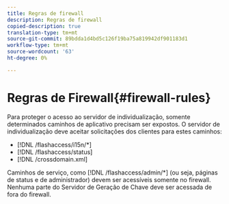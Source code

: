 ```yaml
---
title: Regras de firewall
description: Regras de firewall
copied-description: true
translation-type: tm+mt
source-git-commit: 89bdda1d4bd5c126f19ba75a819942df901183d1
workflow-type: tm+mt
source-wordcount: '63'
ht-degree: 0%

---
```



# Regras de Firewall{#firewall-rules}

Para proteger o acesso ao servidor de individualização, somente determinados caminhos de aplicativo precisam ser expostos. O servidor de individualização deve aceitar solicitações dos clientes para estes caminhos:

* [!DNL /flashaccess/i15n/*]
* [!DNL /flashaccess/status]
* [!DNL /crossdomain.xml]

Caminhos de serviço, como [!DNL /flashaccess/admin/*] (ou seja, páginas de status e de administrador) devem ser acessíveis somente no firewall. Nenhuma parte do Servidor de Geração de Chave deve ser acessada de fora do firewall.
